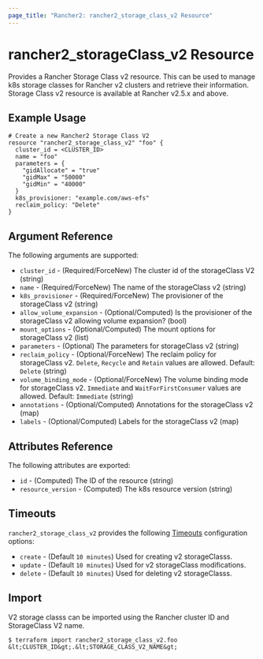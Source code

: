 ```yaml
---
page_title: "Rancher2: rancher2_storage_class_v2 Resource"
---
```


# rancher2\_storageClass\_v2 Resource

Provides a Rancher Storage Class v2 resource. This can be used to manage k8s storage classes for Rancher v2 clusters and retrieve their information. Storage Class v2 resource is available at Rancher v2.5.x and above.

## Example Usage

```hcl
# Create a new Rancher2 Storage Class V2
resource "rancher2_storage_class_v2" "foo" {
  cluster_id = <CLUSTER_ID>
  name = "foo"
  parameters = {
    "gidAllocate" = "true"
    "gidMax" = "50000"
    "gidMin" = "40000"
  }
  k8s_provisioner: "example.com/aws-efs"
  reclaim_policy: "Delete"
}
```

## Argument Reference

The following arguments are supported:

* `cluster_id` - (Required/ForceNew) The cluster id of the storageClass V2 (string)
* `name` - (Required/ForceNew) The name of the storageClass v2 (string)
* `k8s_provisioner` - (Required/ForceNew) The provisioner of the storageClass v2 (string)
* `allow_volume_expansion` - (Optional/Computed) Is the provisioner of the storageClass v2 allowing volume expansion? (bool)
* `mount_options` - (Optional/Computed) The mount options for storageClass v2 (list)
* `parameters` - (Optional) The parameters for storageClass v2 (string)
* `reclaim_policy` - (Optional/ForceNew) The reclaim policy for storageClass v2. `Delete`, `Recycle` and `Retain` values are allowed. Default: `Delete` (string)
* `volume_binding_mode` - (Optional/ForceNew) The volume binding mode for storageClass v2. `Immediate` and `WaitForFirstConsumer` values are allowed. Default: `Immediate` (string)
* `annotations` - (Optional/Computed) Annotations for the storageClass v2 (map)
* `labels` - (Optional/Computed) Labels for the storageClass v2 (map)


## Attributes Reference

The following attributes are exported:

* `id` - (Computed) The ID of the resource (string)
* `resource_version` - (Computed) The k8s resource version (string)

## Timeouts

`rancher2_storage_class_v2` provides the following
[Timeouts](https://www.terraform.io/docs/configuration/resources.html#operation-timeouts) configuration options:

- `create` - (Default `10 minutes`) Used for creating v2 storageClasss.
- `update` - (Default `10 minutes`) Used for v2 storageClass modifications.
- `delete` - (Default `10 minutes`) Used for deleting v2 storageClasss.

## Import

V2 storage classs can be imported using the Rancher cluster ID and StorageClass V2 name.

```
$ terraform import rancher2_storage_class_v2.foo &lt;CLUSTER_ID&gt;.&lt;STORAGE_CLASS_V2_NAME&gt;
```
